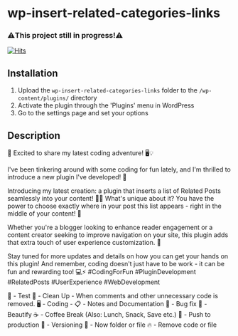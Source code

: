# wp-insert-related-categories-links 

### ⚠️This project still in progress!⚠️
[![Hits](https://hits.seeyoufarm.com/api/count/incr/badge.svg?url=https%3A%2F%2Fgithub.com%2FZagaz%2Fwp-insert-related-categories-links&count_bg=%23277478&title_bg=%23555555&icon=wordpress.svg&icon_color=%23E7E7E7&title=hits&edge_flat=false)](https://hits.seeyoufarm.com)

## Installation
1. Upload the `wp-insert-related-categories-links` folder to the `/wp-content/plugins/` directory
2. Activate the plugin through the 'Plugins' menu in WordPress
3. Go to the settings page and set your options

## Description
🚀 Excited to share my latest coding adventure! 🖥️💡

I've been tinkering around with some coding for fun lately, and I'm thrilled to introduce a new plugin I've developed! 🎉

Introducing my latest creation: a plugin that inserts a list of Related Posts seamlessly into your content! 📝✨ What's unique about it? You have the power to choose exactly where in your post this list appears - right in the middle of your content! 💪

Whether you're a blogger looking to enhance reader engagement or a content creator seeking to improve navigation on your site, this plugin adds that extra touch of user experience customization. 🌟

Stay tuned for more updates and details on how you can get your hands on this plugin! And remember, coding doesn't just have to be work - it can be fun and rewarding too! 💻⚡ #CodingForFun #PluginDevelopment #RelatedPosts #UserExperience #WebDevelopment

🧪 - Test 
🚿 - Clean Up - When comments and other unnecessary code is removed. 
🖥️ - Coding - 
📋 - Notes and Documentation 
🐞 - Bug fix 
💎 - Beautify 
☕ - Coffee Break (Also: Lunch, Snack, Save etc.)
🚀 - Push to production
🔖 - Versioning
📁 - Now folder or file
🔥 - Remove code or file
